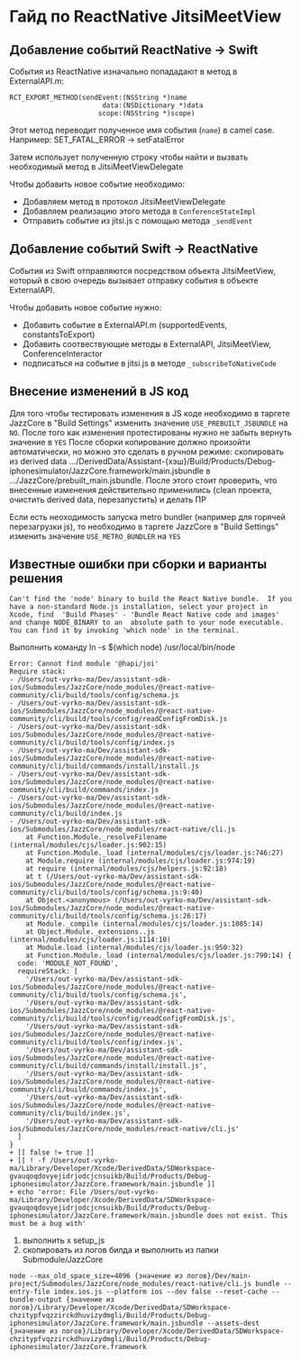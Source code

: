 # Гайд по ReactNative JitsiMeetView

## Добавление событий ReactNative -> Swift

События из ReactNative изначально попададают в метод в ExternalAPI.m:
```
RCT_EXPORT_METHOD(sendEvent:(NSString *)name
                       data:(NSDictionary *)data
                      scope:(NSString *)scope)
```

Этот метод переводит полученное имя события (`name`) в camel case.
Например: SET_FATAL_ERROR -> setFatalError

Затем использует полученную строку чтобы найти и вызвать необходимый метод в JitsiMeetViewDelegate 

Чтобы добавить новое событие необходимо:
* Добавляем метод в протокол JitsiMeetViewDelegate
* Добавляем реализацию этого метода в `ConferenceStateImpl`
* Отправить событие из jitsi.js с помощью метода `_sendEvent`

## Добавление событий Swift -> ReactNative

События из Swift отправляются посредством объекта JitsiMeetView, который в свою очередь вызывает отправку события в объекте ExternalAPI.

Чтобы добавить новое событие нужно:
* Добавить событие в ExternalAPI.m (supportedEvents, constantsToExport)
* Добавить соотвествующие методы в ExternalAPI, JitsiMeetView, ConferenceInteractor
* подписаться на событие в jitsi.js в методе `_subscribeToNativeCode`

## Внесение изменений в JS код

Для того чтобы тестировать изменения в JS коде необходимо в таргете JazzCore в "Build Settings" изменить значение `USE_PREBUILT_JSBUNDLE` на `NO`.
После того как изменения протестированы нужно не забыть вернуть значение в `YES` 
После сборки копирование должно произойти автоматически, но можно это сделать в ручном режиме:
скопировать из derived data
.../DerivedData/Assistant-{хэш}/Build/Products/Debug-iphonesimulator/JazzCore.framework/main.jsbundle
в .../JazzCore/prebuilt_main.jsbundle.
После этого стоит проверить, что внесенные изменения действительно применились (clean проекта, очистить derived data, перезапустить) и делать ПР

Если есть неоходимость запуска metro bundler (например для горячей перезагрузки js), то необходимо в таргете JazzCore в "Build Settings" изменить значение `USE_METRO_BUNDLER` на `YES`

## Известные ошибки при сборки и варианты решения

```
Can't find the 'node' binary to build the React Native bundle.  If you have a non-standard Node.js installation, select your project in Xcode, find  'Build Phases' - 'Bundle React Native code and images' and change NODE_BINARY to an  absolute path to your node executable. You can find it by invoking 'which node' in the terminal.
```
Выполнить команду 
ln -s $(which node) /usr/local/bin/node

```
Error: Cannot find module '@hapi/joi'
Require stack:
- /Users/out-vyrko-ma/Dev/assistant-sdk-ios/Submodules/JazzCore/node_modules/@react-native-community/cli/build/tools/config/schema.js
- /Users/out-vyrko-ma/Dev/assistant-sdk-ios/Submodules/JazzCore/node_modules/@react-native-community/cli/build/tools/config/readConfigFromDisk.js
- /Users/out-vyrko-ma/Dev/assistant-sdk-ios/Submodules/JazzCore/node_modules/@react-native-community/cli/build/tools/config/index.js
- /Users/out-vyrko-ma/Dev/assistant-sdk-ios/Submodules/JazzCore/node_modules/@react-native-community/cli/build/commands/install/install.js
- /Users/out-vyrko-ma/Dev/assistant-sdk-ios/Submodules/JazzCore/node_modules/@react-native-community/cli/build/commands/index.js
- /Users/out-vyrko-ma/Dev/assistant-sdk-ios/Submodules/JazzCore/node_modules/@react-native-community/cli/build/index.js
- /Users/out-vyrko-ma/Dev/assistant-sdk-ios/Submodules/JazzCore/node_modules/react-native/cli.js
    at Function.Module._resolveFilename (internal/modules/cjs/loader.js:902:15)
    at Function.Module._load (internal/modules/cjs/loader.js:746:27)
    at Module.require (internal/modules/cjs/loader.js:974:19)
    at require (internal/modules/cjs/helpers.js:92:18)
    at t (/Users/out-vyrko-ma/Dev/assistant-sdk-ios/Submodules/JazzCore/node_modules/@react-native-community/cli/build/tools/config/schema.js:9:40)
    at Object.<anonymous> (/Users/out-vyrko-ma/Dev/assistant-sdk-ios/Submodules/JazzCore/node_modules/@react-native-community/cli/build/tools/config/schema.js:26:17)
    at Module._compile (internal/modules/cjs/loader.js:1085:14)
    at Object.Module._extensions..js (internal/modules/cjs/loader.js:1114:10)
    at Module.load (internal/modules/cjs/loader.js:950:32)
    at Function.Module._load (internal/modules/cjs/loader.js:790:14) {
  code: 'MODULE_NOT_FOUND',
  requireStack: [
    '/Users/out-vyrko-ma/Dev/assistant-sdk-ios/Submodules/JazzCore/node_modules/@react-native-community/cli/build/tools/config/schema.js',
    '/Users/out-vyrko-ma/Dev/assistant-sdk-ios/Submodules/JazzCore/node_modules/@react-native-community/cli/build/tools/config/readConfigFromDisk.js',
    '/Users/out-vyrko-ma/Dev/assistant-sdk-ios/Submodules/JazzCore/node_modules/@react-native-community/cli/build/tools/config/index.js',
    '/Users/out-vyrko-ma/Dev/assistant-sdk-ios/Submodules/JazzCore/node_modules/@react-native-community/cli/build/commands/install/install.js',
    '/Users/out-vyrko-ma/Dev/assistant-sdk-ios/Submodules/JazzCore/node_modules/@react-native-community/cli/build/commands/index.js',
    '/Users/out-vyrko-ma/Dev/assistant-sdk-ios/Submodules/JazzCore/node_modules/@react-native-community/cli/build/index.js',
    '/Users/out-vyrko-ma/Dev/assistant-sdk-ios/Submodules/JazzCore/node_modules/react-native/cli.js'
  ]
}
+ [[ false != true ]]
+ [[ ! -f /Users/out-vyrko-ma/Library/Developer/Xcode/DerivedData/SDWorkspace-gvauqoqdovyejidrjodcjcnsuikb/Build/Products/Debug-iphonesimulator/JazzCore.framework/main.jsbundle ]]
+ echo 'error: File /Users/out-vyrko-ma/Library/Developer/Xcode/DerivedData/SDWorkspace-gvauqoqdovyejidrjodcjcnsuikb/Build/Products/Debug-iphonesimulator/JazzCore.framework/main.jsbundle does not exist. This must be a bug with'
```

1) выполнить x setup_js
2) скопировать из логов билда и выполнить из папки Submodule/JazzCore

```
node --max_old_space_size=4096 {значение из логов}/Dev/main-project/Submodules/JazzCore/node_modules/react-native/cli.js bundle --entry-file index.ios.js --platform ios --dev false --reset-cache --bundle-output {значение из логов}/Library/Developer/Xcode/DerivedData/SDWorkspace-chzitypfvqzzirckdhuvizydmgli/Build/Products/Debug-iphonesimulator/JazzCore.framework/main.jsbundle --assets-dest {значение из логов}/Library/Developer/Xcode/DerivedData/SDWorkspace-chzitypfvqzzirckdhuvizydmgli/Build/Products/Debug-iphonesimulator/JazzCore.framework
```
